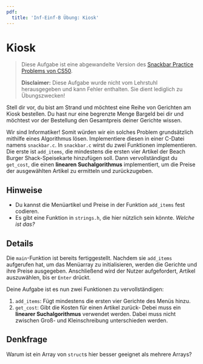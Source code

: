 ```yaml
---
pdf:
  title: 'Inf-Einf-B Übung: Kiosk'
---
```


# Kiosk

> Diese Aufgabe ist eine abgewandelte Version
> des [Snackbar Practice Problems von CS50](https://cs50.harvard.edu/x/2024/practice/snackbar/).
>
> **Disclaimer:** Diese Aufgabe wurde nicht vom Lehrstuhl herausgegeben und kann Fehler enthalten. Sie dient lediglich
> zu Übungszwecken!

Stell dir vor, du bist am Strand und möchtest eine Reihe von Gerichten am Kiosk bestellen. Du hast nur eine
begrenzte Menge Bargeld bei dir und möchtest vor der Bestellung den Gesamtpreis deiner Gerichte wissen.

Wir sind Informatiker! Somit würden wir ein solches Problem grundsätzlich mithilfe eines Algorithmus lösen.
Implementiere diesen in einer C-Datei namens `snackbar.c`. In `snackbar.c` wirst du zwei Funktionen implementieren. Die
erste ist `add_items`, die mindestens die ersten vier Artikel der Beach Burger Shack-Speisekarte hinzufügen soll. Dann
vervollständigst du `get_cost`, die einen **linearen Suchalgorithmus** implementiert, um die Preise der ausgewählten
Artikel zu ermitteln und zurückzugeben.

## Hinweise

- Du kannst die Menüartikel und Preise in der Funktion `add_items` fest codieren.
- Es gibt eine Funktion in `strings.h`, die hier nützlich sein könnte. _Welche ist das?_

## Details

Die `main`-Funktion ist bereits fertiggestellt. Nachdem sie `add_items` aufgerufen hat, um das Menüarray zu
initialisieren, werden die Gerichte und ihre Preise ausgegeben. Anschließend wird der Nutzer aufgefordert, Artikel
auszuwählen, bis er `Enter` drückt.

Deine Aufgabe ist es nun zwei Funktionen zu vervollständigen:

1. `add_items`: Fügt mindestens die ersten vier Gerichte des Menüs hinzu.
2. `get_cost`: Gibt die Kosten für einen Artikel zurück- Debei muss ein **linearer Suchalgorithmus** verwendet werden.
   Dabei muss nicht zwischen Groß- und Kleinschreibung unterschieden werden.

## Denkfrage

Warum ist ein Array von `struct`s hier besser geeignet als mehrere Arrays?
